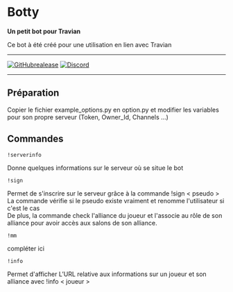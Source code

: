 # Botty

**Un petit bot pour Travian**

Ce bot à été créé pour une utilisation en lien avec Travian

---

[![GitHubrealease](https://img.shields.io/github/release/Easyghost195/botty.svg?colorB=blue&style=flat)](https://github.com/Easyghost195/botty)
[![Discord](https://discordapp.com/api/guilds/129489631539494912/widget.png?style=shield)](https://discordapp.com/api/oauth2/authorize?client_id=373909446755090434&permissions=8&scope=bot)

---
## Préparation

Copier le fichier example_options.py en option.py et modifier les variables pour son propre serveur (Token, Owner_Id, Channels ...)

## Commandes
```
!serverinfo
```
Donne quelques informations sur le serveur où se situe le bot
```
!sign
```
Permet de s'inscrire sur le serveur grâce à la commande !sign < pseudo >  
La commande vérifie si le pseudo existe vraiment et renomme l'utilisateur si c'est le cas  
De plus, la commande check l'alliance du joueur et l'associe au rôle de son alliance pour avoir accès aux salons de son alliance.
```
!mm
```
compléter ici
```
!info
```
Permet d'afficher L’URL relative aux informations sur un joueur et son alliance  avec !info < joueur >
